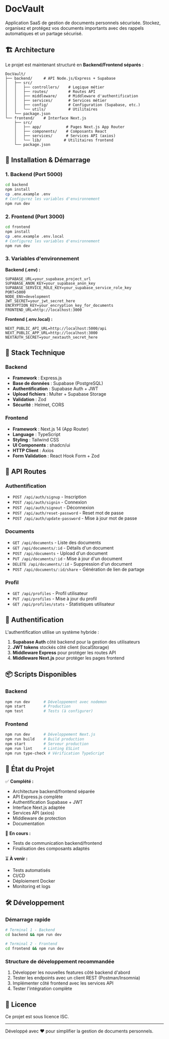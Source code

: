 # DocVault

Application SaaS de gestion de documents personnels sécurisée. Stockez, organisez et protégez vos documents importants avec des rappels automatiques et un partage sécurisé.

## 🏗 Architecture

Le projet est maintenant structuré en **Backend/Frontend séparés** :

```
DocVault/
├── backend/     # API Node.js/Express + Supabase
│   ├── src/
│   │   ├── controllers/    # Logique métier
│   │   ├── routes/         # Routes API
│   │   ├── middleware/     # Middleware d'authentification
│   │   ├── services/       # Services métier
│   │   ├── config/         # Configuration (Supabase, etc.)
│   │   └── utils/          # Utilitaires
│   └── package.json
└── frontend/    # Interface Next.js
    ├── src/
    │   ├── app/           # Pages Next.js App Router
    │   ├── components/    # Composants React
    │   ├── services/      # Services API (axios)
    │   └── lib/          # Utilitaires frontend
    └── package.json
```

## 🚀 Installation & Démarrage

### 1. Backend (Port 5000)

```bash
cd backend
npm install
cp .env.example .env
# Configurez les variables d'environnement
npm run dev
```

### 2. Frontend (Port 3000)

```bash
cd frontend
npm install
cp .env.example .env.local
# Configurez les variables d'environnement
npm run dev
```

### 3. Variables d'environnement

**Backend (.env) :**
```env
SUPABASE_URL=your_supabase_project_url
SUPABASE_ANON_KEY=your_supabase_anon_key
SUPABASE_SERVICE_ROLE_KEY=your_supabase_service_role_key
PORT=5000
NODE_ENV=development
JWT_SECRET=your_jwt_secret_here
ENCRYPTION_KEY=your_encryption_key_for_documents
FRONTEND_URL=http://localhost:3000
```

**Frontend (.env.local) :**
```env
NEXT_PUBLIC_API_URL=http://localhost:5000/api
NEXT_PUBLIC_APP_URL=http://localhost:3000
NEXTAUTH_SECRET=your_nextauth_secret_here
```

## 🔧 Stack Technique

### Backend
- **Framework** : Express.js
- **Base de données** : Supabase (PostgreSQL)
- **Authentification** : Supabase Auth + JWT
- **Upload fichiers** : Multer + Supabase Storage
- **Validation** : Zod
- **Sécurité** : Helmet, CORS

### Frontend
- **Framework** : Next.js 14 (App Router)
- **Language** : TypeScript
- **Styling** : Tailwind CSS
- **UI Components** : shadcn/ui
- **HTTP Client** : Axios
- **Form Validation** : React Hook Form + Zod

## 📡 API Routes

### Authentification
- `POST /api/auth/signup` - Inscription
- `POST /api/auth/signin` - Connexion
- `POST /api/auth/signout` - Déconnexion
- `POST /api/auth/reset-password` - Reset mot de passe
- `POST /api/auth/update-password` - Mise à jour mot de passe

### Documents
- `GET /api/documents` - Liste des documents
- `GET /api/documents/:id` - Détails d'un document
- `POST /api/documents` - Upload d'un document
- `PUT /api/documents/:id` - Mise à jour d'un document
- `DELETE /api/documents/:id` - Suppression d'un document
- `POST /api/documents/:id/share` - Génération de lien de partage

### Profil
- `GET /api/profiles` - Profil utilisateur
- `PUT /api/profiles` - Mise à jour du profil
- `GET /api/profiles/stats` - Statistiques utilisateur

## 🔐 Authentification

L'authentification utilise un système hybride :
1. **Supabase Auth** côté backend pour la gestion des utilisateurs
2. **JWT tokens** stockés côté client (localStorage)
3. **Middleware Express** pour protéger les routes API
4. **Middleware Next.js** pour protéger les pages frontend

## 📦 Scripts Disponibles

### Backend
```bash
npm run dev      # Développement avec nodemon
npm start        # Production
npm test         # Tests (à configurer)
```

### Frontend
```bash
npm run dev      # Développement Next.js
npm run build    # Build production
npm start        # Serveur production
npm run lint     # Linting ESLint
npm run type-check # Vérification TypeScript
```

## 🚦 État du Projet

✅ **Complété :**
- Architecture backend/frontend séparée
- API Express.js complète
- Authentification Supabase + JWT
- Interface Next.js adaptée
- Services API (axios)
- Middleware de protection
- Documentation

🔄 **En cours :**
- Tests de communication backend/frontend
- Finalisation des composants adaptés

⏳ **À venir :**
- Tests automatisés
- CI/CD
- Déploiement Docker
- Monitoring et logs

## 🛠 Développement

### Démarrage rapide
```bash
# Terminal 1 - Backend
cd backend && npm run dev

# Terminal 2 - Frontend  
cd frontend && npm run dev
```

### Structure de développement recommandée
1. Développer les nouvelles features côté backend d'abord
2. Tester les endpoints avec un client REST (Postman/Insomnia)
3. Implémenter côté frontend avec les services API
4. Tester l'intégration complète

## 📄 Licence

Ce projet est sous licence ISC.

---

Développé avec ❤️ pour simplifier la gestion de documents personnels.